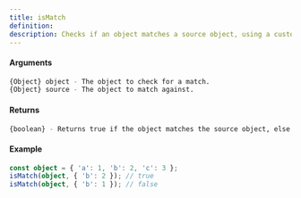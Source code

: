 ```yaml
---
title: isMatch
definition: 
description: Checks if an object matches a source object, using a customizer function.
---
```



#### Arguments


```bash
{Object} object - The object to check for a match.
{Object} source - The object to match against.
```


#### Returns


```bash
{boolean} - Returns true if the object matches the source object, else false.
```


#### Example


```ts
const object = { 'a': 1, 'b': 2, 'c': 3 };isMatch(object, { 'b': 2 }); // trueisMatch(object, { 'b': 1 }); // false
```